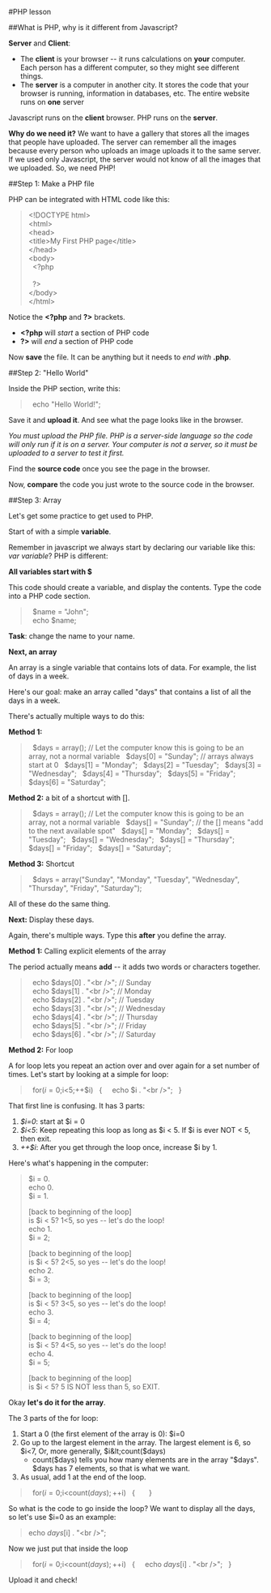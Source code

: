#PHP lesson

##What is PHP, why is it different from Javascript?

**Server** and **Client**:
- The **client** is your browser -- it runs calculations on **your** computer.  Each person has a different computer, so they might see different things.
- The **server** is a computer in another city.  It stores the code that your browser is running, information in databases, etc.  The entire website runs on **one** server

Javascript runs on the **client** browser.  PHP runs on the **server**.

**Why do we need it?** We want to have a gallery that stores all the images that people have uploaded.  The server can remember all the images because every person who uploads an image uploads it to the same server.  If we used only Javascript, the server would not know of all the images that we uploaded.  So, we need PHP!

##Step 1: Make a PHP file

PHP can be integrated with HTML code like this:

> &lt;!DOCTYPE html&gt;  
> &lt;html&gt;  
> &lt;head&gt;  
> &lt;title&gt;My First PHP page&lt;/title&gt;  
> &lt;/head&gt;  
> &lt;body&gt;  
> &nbsp; &lt;?php  
> &nbsp; &nbsp;   
> &nbsp; ?&gt;  
> &lt;/body&gt;  
> &lt;/html&gt;  

Notice the **&lt;?php** and **?&gt;** brackets.

- **&lt;?php** will *start* a section of PHP code
- **?&gt;** will *end* a section of PHP code

Now **save** the file.  It can be anything but it needs to *end with* **.php**.

##Step 2: "Hello World"

Inside the PHP section, write this:

> &nbsp; echo "Hello World!";

Save it and **upload it**.  And see what the page looks like in the browser.

*You must upload the PHP file.  PHP is a server-side language so the code will only run if it is on a server.  Your computer is not a server, so it must be uploaded to a server to test it first.*

Find the **source code** once you see the page in the browser.

Now, **compare** the code you just wrote to the source code in the browser.

##Step 3: Array

Let's get some practice to get used to PHP.

Start of with a simple **variable**.

Remember in javascript we always start by declaring our variable like this: *var variable*?  PHP is different:

**All variables start with $** 

This code should create a variable, and display the contents.  Type the code into a PHP code section.

> &nbsp; $name = "John";  
> &nbsp; echo $name;  

**Task**: change the name to your name.

**Next, an array**

An array is a single variable that contains lots of data.  For example, the list of days in a week.  

Here's our goal: make an array called "days" that contains a list of all the days in a week.

There's actually multiple ways to do this: 

**Method 1:**

> &nbsp; $days = array(); // Let the computer know this is going to be an array, not a normal variable
> &nbsp; $days[0] = "Sunday"; // arrays always start at 0
> &nbsp; $days[1] = "Monday";
> &nbsp; $days[2] = "Tuesday";
> &nbsp; $days[3] = "Wednesday";
> &nbsp; $days[4] = "Thursday";
> &nbsp; $days[5] = "Friday";
> &nbsp; $days[6] = "Saturday";

**Method 2:** a bit of a shortcut with [].

> &nbsp; $days = array(); // Let the computer know this is going to be an array, not a normal variable
> &nbsp; $days[] = "Sunday"; // the [] means "add to the next available spot"
> &nbsp; $days[] = "Monday";
> &nbsp; $days[] = "Tuesday";
> &nbsp; $days[] = "Wednesday";
> &nbsp; $days[] = "Thursday";
> &nbsp; $days[] = "Friday";
> &nbsp; $days[] = "Saturday";

**Method 3:** Shortcut

> &nbsp; $days = array("Sunday", "Monday", "Tuesday", "Wednesday", "Thursday", "Friday", "Saturday");

All of these do the same thing.  

**Next:** Display these days.

Again, there's multiple ways.  Type this **after** you define the array.

**Method 1:** Calling explicit elements of the array

The period actually means **add** -- it adds two words or characters together.

> &nbsp; echo $days[0] . "&lt;br /&gt;"; // Sunday  
> &nbsp; echo $days[1] . "&lt;br /&gt;"; // Monday   
> &nbsp; echo $days[2] . "&lt;br /&gt;"; // Tuesday   
> &nbsp; echo $days[3] . "&lt;br /&gt;"; // Wednesday   
> &nbsp; echo $days[4] . "&lt;br /&gt;"; // Thursday   
> &nbsp; echo $days[5] . "&lt;br /&gt;"; // Friday   
> &nbsp; echo $days[6] . "&lt;br /&gt;"; // Saturday   

**Method 2:** For loop

A for loop lets you repeat an action over and over again for a set number of times.  Let's start by looking at a simple for loop:

> &nbsp; for($i=0;$i<5;++$i)
> &nbsp; {
> &nbsp; &nbsp; echo $i . "&lt;br /&gt;";
> &nbsp; }

That first line is confusing.  It has 3 parts:

1. *$i=0*: start at $i = 0
2. *$i<5*: Keep repeating this loop as long as $i < 5. If $i is ever NOT < 5, then exit.
3. *++$i*: After you get through the loop once, increase $i by 1.

Here's what's happening in the computer:

> $i = 0.  
> echo 0.  
> $i = 1.  
>   
> [back to beginning of the loop]  
> is $i &lt; 5? 1&lt;5, so yes -- let's do the loop!  
> echo 1.  
> $i = 2;  
>   
> [back to beginning of the loop]  
> is $i &lt; 5? 2&lt;5, so yes -- let's do the loop!  
> echo 2.  
> $i = 3;  
>   
> [back to beginning of the loop]  
> is $i &lt; 5? 3&lt;5, so yes -- let's do the loop!  
> echo 3.  
> $i = 4;  
>   
> [back to beginning of the loop]  
> is $i &lt; 5? 4&lt;5, so yes -- let's do the loop!  
> echo 4.  
> $i = 5;  
>   
> [back to beginning of the loop]  
> is $i &lt; 5? 5 IS NOT less than 5, so EXIT.  

Okay **let's do it for the array**.

The 3 parts of the for loop:

1. Start a 0 (the first element of the array is 0): $i=0
2. Go up to the largest element in the array.  The largest element is 6, so $i&lt;7,  Or, more generally, $i&lt;count($days)
	- count($days) tells you how many elements are in the array "$days".  $days has 7 elements, so that is what we want.
3. As usual, add 1 at the end of the loop.

> &nbsp; for($i=0;$i<count($days);++$i)
> &nbsp; {
> &nbsp; &nbsp;
> &nbsp; }

So what is the code to go inside the loop?  We want to display all the days, so let's use $i=0 as an example:

> echo $days[$i] . "&lt;br /&gt;";

Now we just put that inside the loop

> &nbsp; for($i=0;$i<count($days);++$i)
> &nbsp; {
> &nbsp; &nbsp; echo $days[$i] . "&lt;br /&gt;";
> &nbsp; }

Upload it and check!
